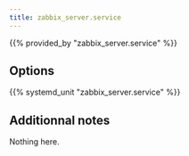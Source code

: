 ```yaml
---
title: zabbix_server.service
---
```


{{% provided_by "zabbix_server.service" %}}

## Options

{{% systemd_unit "zabbix_server.service" %}}

## Additionnal notes

Nothing here.